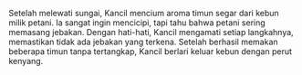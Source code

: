 Setelah melewati sungai, Kancil mencium aroma timun segar dari kebun milik petani. Ia sangat ingin mencicipi, tapi tahu bahwa petani sering memasang jebakan. Dengan hati-hati, Kancil mengamati setiap langkahnya, memastikan tidak ada jebakan yang terkena. Setelah berhasil memakan beberapa timun tanpa tertangkap, Kancil berlari keluar kebun dengan perut kenyang.
